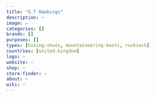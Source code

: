 ```yaml
---
title: "G.T Hawkings"
description: ~
image: ~
categories: []
brands: []
purposes: []
types: [hiking-shoes, mountaineering-boots, rucksack]
countries: [united-kingdom]
logo: ~
website: ~
shop: ~
store-finder: ~
about: ~
wiki: ~
---
```

